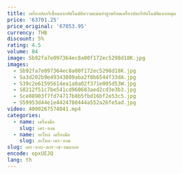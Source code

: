```yaml
---
title: เครื่องบัดกรีเชื่อมลากอัตโนมัติความแม่นยําสูงพร้อมเครื่องบัดกรีอัตโนมัติแบบหมุน
price: '63701.25'
price_original: '67053.95'
currency: THB
discount: 5%
rating: 4.5
volume: 84
image: Sb92fa7e097364ec8a00f172ec5298d18K.jpg
images:
  - Sb92fa7e097364ec8a00f172ec5298d18K.jpg
  - Sa3d202b9e49343809aba2f8b6544f33dA.jpg
  - S39c2e61595614ea1a0a02f371e005d53W.jpg
  - S8212f51c7be541cd960683aed2cd3e3b3.jpg
  - Sce08903f7fd74717b8b5fbd16bf2e53c5.jpg
  - S59953d44e1e4424780444a552a26fe5ad.jpg
video: 4000267574041.mp4
categories:
  - name: เครื่องมือ
    slug: เคร-องม
  - name: อะไหล่ เครื่องมือ
    slug: อะไหล-เคร-องม
slug: เคร-องบ-ดกร-เช-อมลากอ
encode: opxUEJQ
lang: th
---
```

  